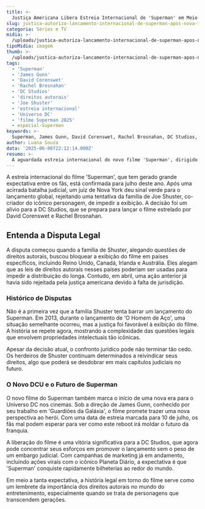 ```yaml
---
title: >-
  Justiça Americana Libera Estreia Internacional de 'Superman' em Meio a Disputa de Direitos Autorais
slug: justica-autoriza-lancamento-internacional-de-superman-apos-nova-tentativa-de-bloqueio
categoria: Séries e TV
midia: >-
  /uploads/justica-autoriza-lancamento-internacional-de-superman-apos-nova-tentativa-de-bloqueio-thumb.webp
tipoMidia: imagem
thumb: >-
  /uploads/justica-autoriza-lancamento-internacional-de-superman-apos-nova-tentativa-de-bloqueio-thumb.webp
tags:
  - 'Superman'
  - 'James Gunn'
  - 'David Corenswet'
  - 'Rachel Brosnahan'
  - 'DC Studios'
  - 'direitos autorais'
  - 'Joe Shuster'
  - 'estreia internacional'
  - 'Universo DC'
  - 'filme Superman 2025'
  - especial-Superman
keywords: >-
  Superman, James Gunn, David Corenswet, Rachel Brosnahan, DC Studios, direitos autorais, Joe Shuster, estreia internacional, Universo DC, filme Superman 2025
author: Luana Souza
data: '2025-06-06T22:12:14.000Z'
resumo: >-
  A aguardada estreia internacional do novo filme 'Superman', dirigido por James Gunn, foi autorizada após um juiz de Nova York rejeitar um pedido da família de Joe Shuster para bloquear o lançamento. Entenda os detalhes desta batalha judicial.
---
```


A estreia internacional do filme 'Superman', que tem gerado grande expectativa entre os fãs, está confirmada para julho deste ano. Após uma acirrada batalha judicial, um juiz de Nova York deu sinal verde para o lançamento global, rejeitando uma tentativa da família de Joe Shuster, co-criador do icônico personagem, de impedir a exibição. A decisão foi um alívio para a DC Studios, que se prepara para lançar o filme estrelado por David Corenswet e Rachel Brosnahan.

## Entenda a Disputa Legal

A disputa começou quando a família de Shuster, alegando questões de direitos autorais, buscou bloquear a exibição do filme em países específicos, incluindo Reino Unido, Canadá, Irlanda e Austrália. Eles alegam que as leis de direitos autorais nesses países poderiam ser usadas para impedir a distribuição do longa. Contudo, em abril, uma ação anterior já havia sido rejeitada pela justiça americana devido à falta de jurisdição.

### Histórico de Disputas

Não é a primeira vez que a família Shuster tenta barrar um lançamento do Superman. Em 2013, durante o lançamento de 'O Homem de Aço', uma situação semelhante ocorreu, mas a justiça foi favorável à exibição do filme. A história se repete agora, mostrando a complexidade das questões legais que envolvem propriedades intelectuais tão icônicas.

Apesar da decisão atual, o confronto jurídico pode não terminar tão cedo. Os herdeiros de Shuster continuam determinados a reivindicar seus direitos, algo que poderá se desdobrar em mais capítulos judiciais no futuro.

### O Novo DCU e o Futuro de Superman

O novo filme do Superman também marca o início de uma nova era para o Universo DC nos cinemas. Sob a direção de James Gunn, conhecido por seu trabalho em 'Guardiões da Galáxia', o filme promete trazer uma nova perspectiva ao herói. Com uma data de estreia marcada para 10 de julho, os fãs mal podem esperar para ver como este reboot irá moldar o futuro da franquia.

A liberação do filme é uma vitória significativa para a DC Studios, que agora pode concentrar seus esforços em promover o lançamento sem o peso de um embargo judicial. Com campanhas de marketing já em andamento, incluindo ações virais com o icônico Planeta Diário, a expectativa é que 'Superman' conquiste rapidamente bilheterias ao redor do mundo.

Em meio a tanta expectativa, a história legal em torno do filme serve como um lembrete da importância dos direitos autorais no mundo do entretenimento, especialmente quando se trata de personagens que transcendem gerações.